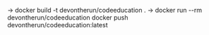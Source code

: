 -> docker build -t devontherun/codeeducation .
-> docker run --rm devontherun/codeeducation
docker push devontherun/codeeducation:latest
